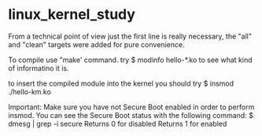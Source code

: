 # linux_kernel_study

From a technical point of view just the first line is really necessary, the "all" and "clean" targets were added for pure convenience.

To compile use "make' command.
try $ modinfo hello-*.ko to see what kind of informatino it is.

to insert the compiled module into the kernel you should try $ insmod ./hello-km.ko

Important:
Make sure you have not Secure Boot enabled in order to perform insmod.
You can see the Secure Boot status with the following command:
$ dmesg | grep -i secure
Returns 0 for disabled
Returns 1 for enabled
